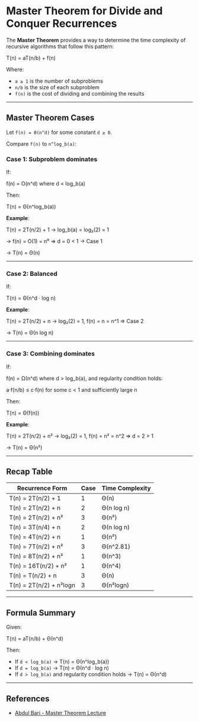 #  Master Theorem for Divide and Conquer Recurrences

The **Master Theorem** provides a way to determine the time complexity of recursive algorithms that follow this pattern:

T(n) = aT(n/b) + f(n)

Where:
- `a ≥ 1` is the number of subproblems
- `n/b` is the size of each subproblem
- `f(n)` is the cost of dividing and combining the results

---

## Master Theorem Cases

Let `f(n) = Θ(n^d)` for some constant `d ≥ 0`.

Compare `f(n)` to `n^log_b(a)`:

### Case 1: Subproblem dominates
If:

f(n) = O(n^d) where d < log_b(a)

Then:

T(n) = Θ(n^log_b(a))

**Example**:

T(n) = 2T(n/2) + 1 → log_b(a) = log₂(2) = 1

→ f(n) = O(1) = n⁰ ⇒ d = 0 < 1 → Case 1

→ T(n) = Θ(n)

---

### Case 2: Balanced
If:

T(n) = Θ(n^d · log n)

**Example**:

T(n) = 2T(n/2) + n → log₂(2) = 1, f(n) = n = n^1 ⇒ Case 2

→ T(n) = Θ(n log n)

---

### Case 3: Combining dominates
If:

f(n) = Ω(n^d) where d > log_b(a), and regularity condition holds:

a·f(n/b) ≤ c·f(n) for some c < 1 and sufficiently large n

Then:

T(n) = Θ(f(n))

**Example**:

T(n) = 2T(n/2) + n² → log₂(2) = 1, f(n) = n² = n^2 ⇒ d = 2 > 1

→ T(n) = Θ(n²)

---

##  Recap Table

| Recurrence Form                  | Case | Time Complexity        |
|----------------------------------|------|-------------------------|
| T(n) = 2T(n/2) + 1               | 1    | Θ(n)                    |
| T(n) = 2T(n/2) + n               | 2    | Θ(n log n)              |
| T(n) = 2T(n/2) + n²              | 3    | Θ(n²)                   |
| T(n) = 3T(n/4) + n               | 2    | Θ(n log n)              |
| T(n) = 4T(n/2) + n               | 1    | Θ(n²)                   |
| T(n) = 7T(n/2) + n²               | 3    | Θ(n^2.81)               |
| T(n) = 8T(n/2) + n²              | 1   | Θ(n^3)                   |
| T(n) = 16T(n/2) + n²             | 1   | Θ(n^4)                   |
| T(n) = T(n/2) + n                 | 3   | Θ(n)                   |
| T(n) = 2T(n/2) + n²logn           | 3   | Θ(n²logn)                |


---

## Formula Summary

Given:

T(n) = aT(n/b) + Θ(n^d)


Then:

- If `d < log_b(a)` → T(n) = Θ(n^log_b(a))
- If `d = log_b(a)` → T(n) = Θ(n^d · log n)
- If `d > log_b(a)` and regularity condition holds → T(n) = Θ(n^d)

---

## References

- [Abdul Bari - Master Theorem Lecture](https://www.youtube.com/watch?v=OynWkEj0S-s&list=PLDN4rrl48XKpZkf03iYFl-O29szjTrs_O&index=27&ab_channel=AbdulBari)



